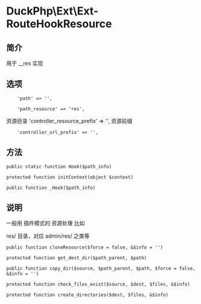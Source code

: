 # DuckPhp\Ext\Ext-RouteHookResource

## 简介
用于 __res 实现

## 选项
        'path' => '',

        'path_resource' => 'res',
资源目录
        'controller_resource_prefix' => '',
资源前缀

        'controller_url_prefix' => '',

## 方法
    public static function Hook($path_info)

    protected function initContext(object $context)

    public function _Hook($path_info)


## 说明

一般用 插件模式的 资源处理
比如

res/ 目录，对应 admin/res/ 之类等


    public function cloneResource($force = false, &$info = '')

    protected function get_dest_dir($path_parent, $path)

    public function copy_dir($source, $path_parent, $path, $force = false, &$info = '')

    protected function check_files_exist($source, $dest, $files, &$info)

    protected function create_directories($dest, $files, &$info)
